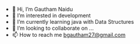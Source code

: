 - 👋 Hi, I’m Gautham Naidu
- 👀 I’m interested in development 
- 🌱 I’m currently learning java with Data Structures
- 💞️ I’m looking to collaborate on ...
- 📫 How to reach me bgautham27@gmail.com

<!---
gautham2k3/gautham2k3 is a ✨ special ✨ repository because its `README.md` (this file) appears on your GitHub profile.
You can click the Preview link to take a look at your changes.
--->
